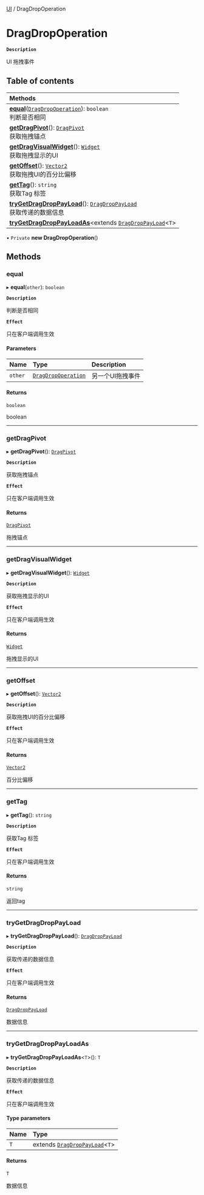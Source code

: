 [UI](../modules/UI.UI.md) / DragDropOperation

# DragDropOperation <Badge type="tip" text="Class" />

**`Description`**

UI 拖拽事件

## Table of contents

| Methods |
| :-----|
| **[equal](UI.UI.DragDropOperation.md#equal)**([`DragDropOperation`](UI.UI.DragDropOperation.md)): `boolean` <br> 判断是否相同|
| **[getDragPivot](UI.UI.DragDropOperation.md#getdragpivot)**(): [`DragPivot`](../enums/UI.UI.DragPivot.md) <br> 获取拖拽锚点|
| **[getDragVisualWidget](UI.UI.DragDropOperation.md#getdragvisualwidget)**(): [`Widget`](UI.UI.Widget.md) <br> 获取拖拽显示的UI|
| **[getOffset](UI.UI.DragDropOperation.md#getoffset)**(): [`Vector2`](Type.Type.Vector2.md) <br> 获取拖拽UI的百分比偏移|
| **[getTag](UI.UI.DragDropOperation.md#gettag)**(): `string` <br> 获取Tag 标签|
| **[tryGetDragDropPayLoad](UI.UI.DragDropOperation.md#trygetdragdroppayload)**(): [`DragDropPayLoad`](UI.UI.DragDropPayLoad.md) <br> 获取传递的数据信息|
| **[tryGetDragDropPayLoadAs](UI.UI.DragDropOperation.md#trygetdragdroppayloadas)**<extends [`DragDropPayLoad`](UI.UI.DragDropPayLoad.md)<`T`\> |\>(): extends [`DragDropPayLoad`](UI.UI.DragDropPayLoad.md)<`T`\> | <br> 获取传递的数据信息|

• `Private` **new DragDropOperation**()

## Methods

### equal

▸ **equal**(`other`): `boolean`

**`Description`**

判断是否相同

**`Effect`**

只在客户端调用生效

#### Parameters

| Name | Type | Description |
| :------ | :------ | :------ |
| `other` | [`DragDropOperation`](UI.UI.DragDropOperation.md) | 另一个UI拖拽事件 |

#### Returns

`boolean`

boolean

___

### getDragPivot

▸ **getDragPivot**(): [`DragPivot`](../enums/UI.UI.DragPivot.md)

**`Description`**

获取拖拽锚点

**`Effect`**

只在客户端调用生效

#### Returns

[`DragPivot`](../enums/UI.UI.DragPivot.md)

拖拽锚点

___

### getDragVisualWidget

▸ **getDragVisualWidget**(): [`Widget`](UI.UI.Widget.md)

**`Description`**

获取拖拽显示的UI

**`Effect`**

只在客户端调用生效

#### Returns

[`Widget`](UI.UI.Widget.md)

拖拽显示的UI

___

### getOffset

▸ **getOffset**(): [`Vector2`](Type.Type.Vector2.md)

**`Description`**

获取拖拽UI的百分比偏移

**`Effect`**

只在客户端调用生效

#### Returns

[`Vector2`](Type.Type.Vector2.md)

百分比偏移

___

### getTag

▸ **getTag**(): `string`

**`Description`**

获取Tag 标签

**`Effect`**

只在客户端调用生效

#### Returns

`string`

返回tag

___

### tryGetDragDropPayLoad

▸ **tryGetDragDropPayLoad**(): [`DragDropPayLoad`](UI.UI.DragDropPayLoad.md)

**`Description`**

获取传递的数据信息

**`Effect`**

只在客户端调用生效

#### Returns

[`DragDropPayLoad`](UI.UI.DragDropPayLoad.md)

数据信息

___

### tryGetDragDropPayLoadAs

▸ **tryGetDragDropPayLoadAs**<`T`\>(): `T`

**`Description`**

获取传递的数据信息

**`Effect`**

只在客户端调用生效

#### Type parameters

| Name | Type |
| :------ | :------ |
| `T` | extends [`DragDropPayLoad`](UI.UI.DragDropPayLoad.md)<`T`\> |

#### Returns

`T`

数据信息

